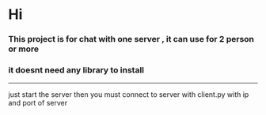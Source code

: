 # Hi 
### This project is for chat with one server , it can use for 2 person or more
### it doesnt need any library to install
<hr>
<p>
  just start the server 
  then you must connect to server with client.py with ip and port of server
</p>
